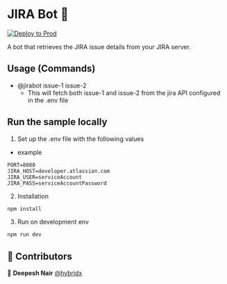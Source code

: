 # JIRA Bot 👋
[![Deploy to Prod](https://github.com/associate-run-projects/jbot/actions/workflows/google.yml/badge.svg?branch=main)](https://github.com/associate-run-projects/jbot/actions/workflows/google.yml)

A bot that retrieves the JIRA issue details from your JIRA server.

## Usage (Commands)

- @jirabot issue-1 issue-2
  - This will fetch both issue-1 and issue-2 from the jira API configured in the .env file

## Run the sample locally
  
1. Set up the .env file with the following values
- example
```
PORT=8080
JIRA_HOST=developer.atlassian.com
JIRA_USER=serviceAccount
JIRA_PASS=serviceAccountPassword
```
2. Installation
```sh
npm install
```
3. Run on development env
```sh
npm run dev
```

## 🤝 Contributors

👤 **Deepesh Nair** [@hybridx](https://github.com/hybridx)
